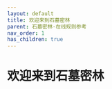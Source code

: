 ```yaml
---
layout: default
title: 欢迎来到石墓密林
parent: 石墓密林·在线规则参考
nav_order: 1
has_children: true
---
```


# 欢迎来到石墓密林
